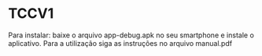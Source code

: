 # TCCV1
Para instalar: baixe o arquivo app-debug.apk no seu smartphone e instale o aplicativo. Para a utilização siga as instruções no arquivo manual.pdf
